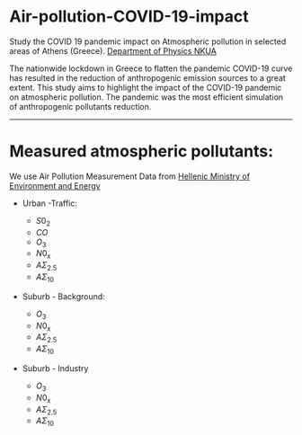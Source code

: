 # Air-pollution-COVID-19-impact

Study the COVID 19 pandemic impact on Atmospheric pollution in selected areas of Athens (Greece). [Department of Physics NKUA](https://www.phys.uoa.gr)

The nationwide lockdown in Greece to flatten the pandemic COVID-19 curve has resulted in the reduction of anthropogenic emission sources to a great extent. This study aims to highlight  the impact of the COVID-19 pandemic on atmospheric pollution.  The pandemic was the most efficient simulation of  anthropogenic pollutants reduction. 

-----
# Μeasured atmospheric pollutants:
We use Air Pollution Measurement Data from [Hellenic Ministry of Environment and Energy](https://ypen.gov.gr/perivallon/poiotita-tis-atmosfairas/dedomena-metriseon-atmosfairikis-rypansis/)

- Urban -Traffic:
  - $S0_{2}$
  - $CO$
  - $O_{3}$
  - $N0_{x}$
  - $ΑΣ_{2.5}$
  - $ΑΣ_{10}$
 
- Suburb -  Background: 
  - $O_{3}$
  - $N0_{x}$
  - $ΑΣ_{2.5}$
  - $ΑΣ_{10}$
  
- Suburb - Industry
  - $O_{3}$
  - $N0_{x}$
  - $ΑΣ_{2.5}$
  - $ΑΣ_{10}$
